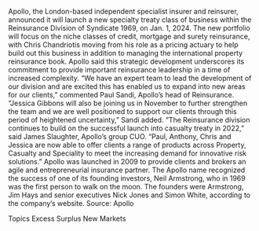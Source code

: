 Apollo, the London-based independent specialist insurer and reinsurer, announced it will launch a new specialty treaty class of business within the Reinsurance Division of Syndicate 1969, on Jan. 1, 2024.
The new portfolio will focus on the niche classes of credit, mortgage and surety reinsurance, with Chris Chandriotis moving from his role as a pricing actuary to help build out this business in addition to managing the international property reinsurance book.
Apollo said this strategic development underscores its commitment to provide important reinsurance leadership in a time of increased complexity.
“We have an expert team to lead the development of our division and are excited this has enabled us to expand into new areas for our clients,” commented Paul Sandi, Apollo’s head of Reinsurance.
“Jessica Gibbons will also be joining us in November to further strengthen the team and we are well positioned to support our clients through this period of heightened uncertainty,” Sandi added.
“The Reinsurance division continues to build on the successful launch into casualty treaty in 2022,” said James Slaughter, Apollo’s group CUO. “Paul, Anthony, Chris and Jessica are now able to offer clients a range of products across Property, Casualty and Speciality to meet the increasing demand for innovative risk solutions.”
Apollo was launched in 2009 to provide clients and brokers an agile and entrepreneurial insurance partner. The Apollo name recognized the success of one of its founding investors, Neil Armstrong, who in 1969 was the first person to walk on the moon. The founders were Armstrong, Jim Hays and senior executives Nick Jones and Simon White, according to the company’s website.
Source: Apollo

Topics
Excess Surplus
New Markets
